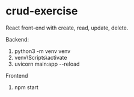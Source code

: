 # crud-exercise
React front-end with create, read, update, delete.

Backend:
1. python3 -m venv venv
2. venv\Scripts\activate
3. uvicorn main:app --reload

Frontend
1. npm start
